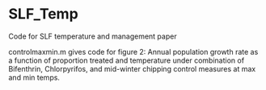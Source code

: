 # SLF_Temp
Code for SLF temperature and management paper

controlmaxmin.m gives code for figure 2: Annual population growth rate as a function of proportion treated and temperature under combination of Bifenthrin,
Chlorpyrifos, and mid-winter chipping control measures at max and min temps.
